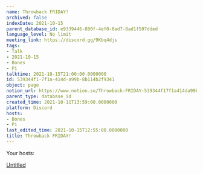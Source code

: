 ```yaml
---
name: Throwback FRIDAY!
archived: false
indexDate: 2021-10-15
parent_database_id: e9339446-880f-4ef0-8ad7-8ad1f507dded
language_level: No limit
meeting_link: https://discord.gg/9Kbq4djs
tags:
- Talk
- 2021-10-15
- Bones
- Pi
talktime: 2021-10-15T21:00:00.0000000
id: 539344f1-7f1a-414d-a99b-8b114b2f9341
object: page
notion_url: https://www.notion.so/Throwback-FRIDAY-539344f17f1a414da99b8b114b2f9341
parent_type: database_id
created_time: 2021-10-11T13:59:00.0000000
platform: Discord
hosts:
- Bones
- Pi
last_edited_time: 2021-10-15T12:55:00.0000000
title: Throwback FRIDAY!
---
```




Your hosts:

[Untitled](https://www.notion.so/482e61b02b9c4456b2b4fe86bb7544c6)   





